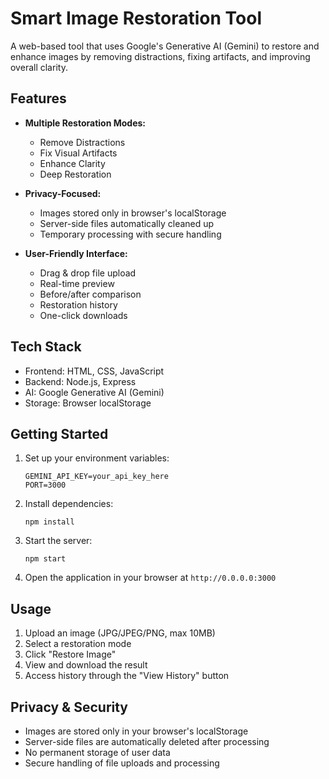 
# Smart Image Restoration Tool

A web-based tool that uses Google's Generative AI (Gemini) to restore and enhance images by removing distractions, fixing artifacts, and improving overall clarity.

## Features

- **Multiple Restoration Modes:**
  - Remove Distractions
  - Fix Visual Artifacts
  - Enhance Clarity
  - Deep Restoration

- **Privacy-Focused:**
  - Images stored only in browser's localStorage
  - Server-side files automatically cleaned up
  - Temporary processing with secure handling

- **User-Friendly Interface:**
  - Drag & drop file upload
  - Real-time preview
  - Before/after comparison
  - Restoration history
  - One-click downloads

## Tech Stack

- Frontend: HTML, CSS, JavaScript
- Backend: Node.js, Express
- AI: Google Generative AI (Gemini)
- Storage: Browser localStorage

## Getting Started

1. Set up your environment variables:
   ```
   GEMINI_API_KEY=your_api_key_here
   PORT=3000
   ```

2. Install dependencies:
   ```
   npm install
   ```

3. Start the server:
   ```
   npm start
   ```

4. Open the application in your browser at `http://0.0.0.0:3000`

## Usage

1. Upload an image (JPG/JPEG/PNG, max 10MB)
2. Select a restoration mode
3. Click "Restore Image"
4. View and download the result
5. Access history through the "View History" button

## Privacy & Security

- Images are stored only in your browser's localStorage
- Server-side files are automatically deleted after processing
- No permanent storage of user data
- Secure handling of file uploads and processing

